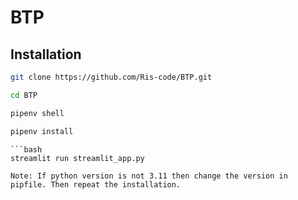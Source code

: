 # BTP

## Installation
```bash 
git clone https://github.com/Ris-code/BTP.git
```
```bash 
cd BTP
```
```bash 
pipenv shell
```
```bash 
pipenv install
```
```
```bash 
streamlit run streamlit_app.py
```

`Note: If python version is not 3.11 then change the version in pipfile. Then repeat the installation.`

